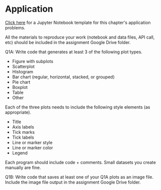 # Application

[Click here](https://colab.research.google.com/drive/1cOshaiEA5eHhJDOi22_x3GRHsxqC0L3_?usp=sharing) for a Jupyter Notebook template for this chapter's application problems.

All the materials to reproduce your work (notebook and data files, API call, etc) should be included in the assignment Google Drive folder.

Q1A: Write code that generates at least 3 of the following plot types.
- Figure with subplots
- Scatterplot
- Histogram
- Bar chart (regular, horizontal, stacked, or grouped)
- Pie chart
- Boxplot
- Table
- Other

Each of the three plots needs to include the following style elements (as appropriate).
- Title
- Axis labels
- Tick marks
- Tick labels
- Line or marker style
- Line or marker color
- Legend

Each program should include code + comments. Small datasets you create manually are fine.

Q1B: Write code that saves at least one of your Q1A plots as an image file. Include the image file output in the assignment Google Drive folder.